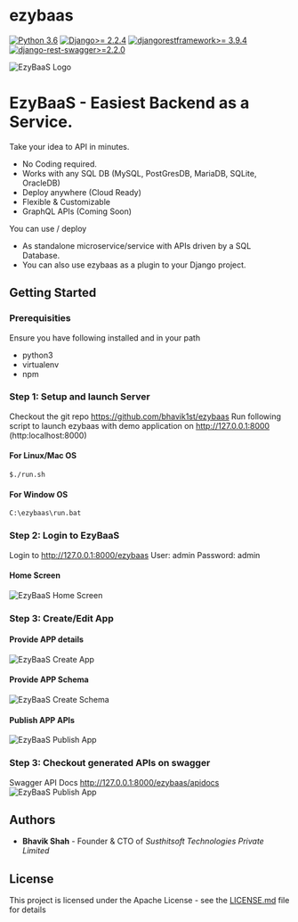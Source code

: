 # ezybaas

[![Python 3.6](https://img.shields.io/badge/python-3.6-blue.svg)](https://www.python.org/downloads/release/python-360/)
[![Django>= 2.2.4](https://img.shields.io/badge/django-2.2.4-blue.svg)](https://www.djangoproject.com/download/)
[![djangorestframework>= 3.9.4](https://img.shields.io/badge/djangorestframework-3.9.4-blue.svg)](https://www.django-rest-framework.org/)
[![django-rest-swagger>=2.2.0](https://img.shields.io/badge/djangorestswagger-2.2.0-blue.svg)](https://django-rest-swagger.readthedocs.io/en/latest/)

![EzyBaaS Logo](https://github.com/bhavik1st/ezybaas/blob/master/docs/images/brand/logo.png?raw=true)

# EzyBaaS - Easiest Backend as a Service.

Take your idea to API in minutes.
* No Coding required. 
* Works with any SQL DB (MySQL, PostGresDB, MariaDB, SQLite, OracleDB)
* Deploy anywhere (Cloud Ready) 
* Flexible & Customizable 
* GraphQL APIs (Coming Soon)

You can use / deploy 
* As standalone microservice/service with APIs driven by a SQL Database.
* You can also use ezybaas as a plugin to your Django project.

## Getting Started

### Prerequisities
Ensure you have following installed and in your path
* python3
* virtualenv
* npm 

### Step 1: Setup and launch Server
Checkout the git repo https://github.com/bhavik1st/ezybaas 
Run following script to launch ezybaas with demo application on http://127.0.0.1:8000 (http:localhost:8000)

#### For Linux/Mac OS
```
$./run.sh
```

#### For Window OS
```
C:\ezybaas\run.bat
```

### Step 2: Login to EzyBaaS
Login to http://127.0.0.1:8000/ezybaas
User: 	  admin
Password: admin

#### Home Screen
![EzyBaaS Home Screen](https://github.com/bhavik1st/ezybaas/blob/master/docs/images/Home.png?raw=true)

### Step 3: Create/Edit App
#### Provide APP details
![EzyBaaS Create App](https://github.com/bhavik1st/ezybaas/blob/master/docs/images/CreateApp.png?raw=true)

#### Provide APP Schema
![EzyBaaS Create Schema](https://github.com/bhavik1st/ezybaas/blob/master/docs/images/CreateApp.png?raw=true)

#### Publish APP APIs
![EzyBaaS Publish App](https://github.com/bhavik1st/ezybaas/blob/master/docs/images/GoLive.png?raw=true)

### Step 3: Checkout generated APIs on swagger
Swagger API Docs http://127.0.0.1:8000/ezybaas/apidocs
![EzyBaaS Publish App](https://github.com/bhavik1st/ezybaas/blob/master/docs/images/Swagger.png?raw=true)

## Authors
* **Bhavik Shah** - Founder & CTO of *Susthitsoft Technologies Private Limited*

## License

This project is licensed under the Apache License - see the [LICENSE.md](LICENSE.md) file for details





